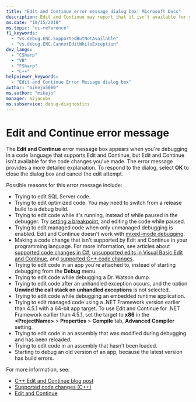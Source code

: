 ```yaml
---
title: "Edit and Continue error message dialog box| Microsoft Docs"
description: Edit and Continue may report that it isn't available for your code changes. This article provides possible reasons.
ms.date: "10/15/2018"
ms.topic: "ui-reference"
f1_keywords:
  - "vs.debug.ENC.SupportedButNotAvailable"
  - "vs.debug.ENC.CannotEditWhileException"
dev_langs:
  - "CSharp"
  - "VB"
  - "FSharp"
  - "C++"
helpviewer_keywords:
  - "Edit and Continue Error Message dialog box"
author: "mikejo5000"
ms.author: "mikejo"
manager: mijacobs
ms.subservice: debug-diagnostics
---
```

# Edit and Continue error message

The **Edit and Continue** error message box appears when you're debugging in a code language that supports Edit and Continue, but Edit and Continue isn't available for the code changes you've made. The error message provides a more detailed explanation. To respond to the dialog, select **OK** to close the dialog box and cancel the edit attempt.

Possible reasons for this error message include:

- Trying to edit SQL Server code.
- Trying to edit optimized code. You may need to switch from a release build to a debug build.
- Trying to edit code while it's running, instead of while paused in the debugger. Try [setting a breakpoint](../debugger/using-breakpoints.md), and editing the code while paused.
- Trying to edit managed code when only unmanaged debugging is enabled. Edit and Continue doesn't work with [mixed-mode debugging](../debugger/how-to-debug-in-mixed-mode.md).
- Making a code change that isn't supported by Edit and Continue in your programming language. For more information, see articles about [supported code changes in C#](supported-code-changes-csharp.md), [unsupported edits in Visual Basic Edit and Continue](supported-code-changes-csharp.md), and [supported C++ code changes](supported-code-changes-cpp.md).
- Trying to edit code in an app you're attached to, instead of starting debugging from the **Debug** menu.
- Trying to edit code while debugging a Dr. Watson dump.
- Trying to edit code after an unhandled exception occurs, and the option **Unwind the call stack on unhandled exceptions** is not selected.
- Trying to edit code while debugging an embedded runtime application.
- Trying to edit managed code using a .NET Framework version earlier than 4.5.1 with a 64-bit app target. To use Edit and Continue for .NET Framework earlier than 4.5.1, set the target to **x86** in the **\<ProjectName>** > **Properties** > **Compile** tab, **Advanced Compiler** setting.
- Trying to edit code in an assembly that was modified during debugging and has been reloaded.
- Trying to edit code in an assembly that hasn't been loaded.
- Starting to debug an old version of an app, because the latest version has build errors.

For more information, see:
- [C++ Edit and Continue blog post](https://devblogs.microsoft.com/cppblog/c-edit-and-continue-in-visual-studio-2015-update-3/)
- [Supported code changes (C++)](../debugger/supported-code-changes-cpp.md)
- [Edit and Continue](/visualstudio/debugger/how-to-enable-and-disable-edit-and-continue)